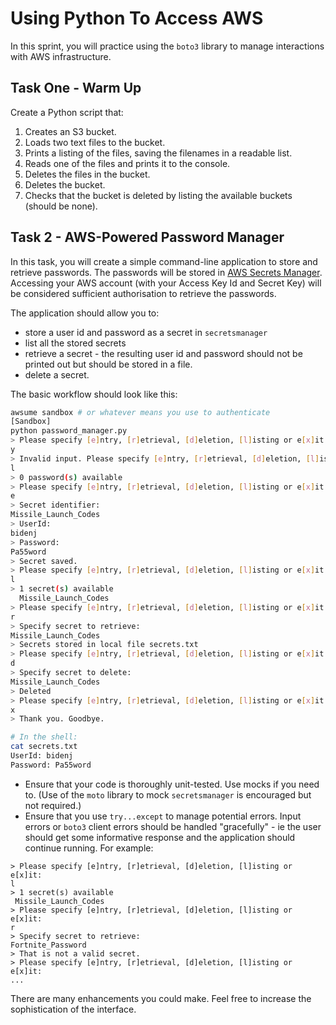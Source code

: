 # Using Python To Access AWS 

In this sprint, you will practice using the `boto3` library to manage interactions with AWS infrastructure.

## Task One - Warm Up
Create a Python script that:
1. Creates an S3 bucket.
1. Loads two text files to the bucket.
1. Prints a listing of the files, saving the filenames in a readable list.
1. Reads one of the files and prints it to the console.
1. Deletes the files in the bucket.
1. Deletes the bucket.
1. Checks that the bucket is deleted by listing the available buckets (should be none).

## Task 2 - AWS-Powered Password Manager

In this task, you will create a simple command-line application to store and retrieve passwords. The passwords will be stored in [AWS Secrets Manager](https://aws.amazon.com/secrets-manager/). Accessing your AWS account (with your Access Key Id and Secret Key) will be considered sufficient authorisation to retrieve the passwords.

The application should allow you to:
 - store a user id and password as a secret in `secretsmanager`
 - list all the stored secrets
 - retrieve a secret - the resulting user id and password should not be printed out but should be stored in a file.
 - delete a secret.

The basic workflow should look like this:
```bash
awsume sandbox # or whatever means you use to authenticate
[Sandbox]
python password_manager.py
> Please specify [e]ntry, [r]etrieval, [d]eletion, [l]isting or e[x]it:
y
> Invalid input. Please specify [e]ntry, [r]etrieval, [d]eletion, [l]isting or e[x]it:
l
> 0 password(s) available
> Please specify [e]ntry, [r]etrieval, [d]eletion, [l]isting or e[x]it:
e
> Secret identifier: 
Missile_Launch_Codes
> UserId:
bidenj
> Password:
Pa55word
> Secret saved.
> Please specify [e]ntry, [r]etrieval, [d]eletion, [l]isting or e[x]it:
l
> 1 secret(s) available
  Missile_Launch_Codes
> Please specify [e]ntry, [r]etrieval, [d]eletion, [l]isting or e[x]it:
r
> Specify secret to retrieve:
Missile_Launch_Codes
> Secrets stored in local file secrets.txt
> Please specify [e]ntry, [r]etrieval, [d]eletion, [l]isting or e[x]it:
d
> Specify secret to delete:
Missile_Launch_Codes
> Deleted
> Please specify [e]ntry, [r]etrieval, [d]eletion, [l]isting or e[x]it:
x
> Thank you. Goodbye.

# In the shell:
cat secrets.txt
UserId: bidenj
Password: Pa55word
```

 - Ensure that your code is thoroughly unit-tested. Use mocks if you need to. (Use of the `moto` library to mock `secretsmanager` is encouraged but not required.)
 - Ensure that you use `try...except` to manage potential errors. Input errors or `boto3` client errors should be handled "gracefully" - ie the user should get some informative response and the application should continue running. For example:
 ```
> Please specify [e]ntry, [r]etrieval, [d]eletion, [l]isting or e[x]it:
l
> 1 secret(s) available
  Missile_Launch_Codes
> Please specify [e]ntry, [r]etrieval, [d]eletion, [l]isting or e[x]it:
r
> Specify secret to retrieve:
Fortnite_Password
> That is not a valid secret.
> Please specify [e]ntry, [r]etrieval, [d]eletion, [l]isting or e[x]it:
...
```

 There are many enhancements you could make. Feel free to increase the sophistication of the interface.


